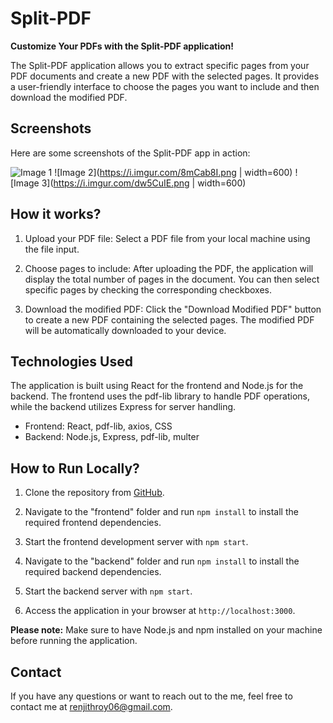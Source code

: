 # Split-PDF

**Customize Your PDFs with the Split-PDF application!**

The Split-PDF application allows you to extract specific pages from your PDF documents and create a new PDF with the selected pages. It provides a user-friendly interface to choose the pages you want to include and then download the modified PDF.

## Screenshots

Here are some screenshots of the Split-PDF app in action:

![Image 1](https://i.imgur.com/m2hel3l.gif)
![Image 2](https://i.imgur.com/8mCab8I.png | width=600)
![Image 3](https://i.imgur.com/dw5CuIE.png | width=600)

## How it works?

1. Upload your PDF file: Select a PDF file from your local machine using the file input.

2. Choose pages to include: After uploading the PDF, the application will display the total number of pages in the document. You can then select specific pages by checking the corresponding checkboxes.

3. Download the modified PDF: Click the "Download Modified PDF" button to create a new PDF containing the selected pages. The modified PDF will be automatically downloaded to your device.

## Technologies Used

The application is built using React for the frontend and Node.js for the backend. The frontend uses the pdf-lib library to handle PDF operations, while the backend utilizes Express for server handling.

- Frontend: React, pdf-lib, axios, CSS
- Backend: Node.js, Express, pdf-lib, multer

## How to Run Locally?

1. Clone the repository from [GitHub](https://github.com/renjithroy/Split-PDF.git).

2. Navigate to the "frontend" folder and run `npm install` to install the required frontend dependencies.

3. Start the frontend development server with `npm start`.

4. Navigate to the "backend" folder and run `npm install` to install the required backend dependencies.

5. Start the backend server with `npm start`.

6. Access the application in your browser at `http://localhost:3000`.

**Please note:** Make sure to have Node.js and npm installed on your machine before running the application.

## Contact

If you have any questions or want to reach out to the me, feel free to contact me at [renjithroy06@gmail.com](mailto:renjithroy06@gmail.com).